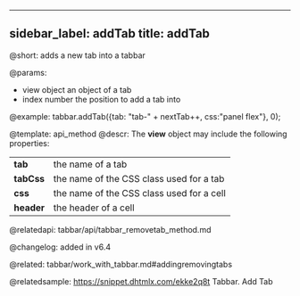 
---
sidebar_label: addTab
title: addTab
---          


@short: adds a new tab into a tabbar


@params:
- view 		object		an object of a tab 
- index 	number		the position to add a tab into



@example:
tabbar.addTab({tab: "tab-" + nextTab++, css:"panel flex"}, 0);


@template: api_method
@descr:
The **view** object may include the following properties:

<table class="webixdoc_links">
	<tbody>
        <tr>
			<td class="webixdoc_links0"><b>tab</b></td>
			<td>the name of a tab</td>
		</tr>
        <tr>
			<td class="webixdoc_links0"><b>tabCss</b></td>
			<td>the name of the CSS class used for a tab</td>
		</tr>
        <tr>
			<td class="webixdoc_links0"><b>css</b></td>
			<td>the name of the CSS class used for a cell</td>
		</tr>
        <tr>
			<td class="webixdoc_links0"><b>header</b></td>
			<td>the header of a cell</td>
		</tr>
    </tbody>
</table>

@relatedapi: tabbar/api/tabbar_removetab_method.md

@changelog: added in v6.4

@related: tabbar/work_with_tabbar.md#addingremovingtabs

@relatedsample: https://snippet.dhtmlx.com/ekke2q8t	Tabbar. Add Tab